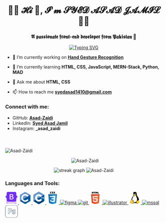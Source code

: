 




<h1 align="center"> 🍁🍁 𝓗𝓲 👋, 𝓘'𝓶 𝓢𝓨𝓔𝓓 𝓐𝓢𝓐𝓓 𝓙𝓐𝓜𝓘𝓛 🍁🍁 </h1>

<h3 align="center"> 𝕬 𝖕𝖆𝖘𝖘𝖎𝖔𝖓𝖆𝖙𝖊 𝖋𝖗𝖔𝖓𝖙-𝖊𝖓𝖉 𝖉𝖊𝖛𝖊𝖑𝖔𝖕𝖊𝖗 𝖋𝖗𝖔𝖒 𝕻𝖆𝖐𝖎𝖘𝖙𝖆𝖓 🦋 </h3>

<div align="center">
<a href="https://git.io/typing-svg"><img src="https://readme-typing-svg.demolab.com?font=JetBrains+Mono&weight=500&size=30&duration=4000&pause=500&color=7D5EA9&center=true&vCenter=true&random=false&width=630&height=85&lines=Welcome+to+ASAD's+GitHub!;A+Passionate+Front-End+Developer;" alt="Typing SVG" />
</a>
</div>

- 🔭 I’m currently working on [**Hand Gesture Recognition**](https://developers.google.com/mediapipe/solutions/vision/gesture_recognizer)

- 🌱 I’m currently learning **HTML, CSS, JavaScript, MERN-Stack, Python, MAD**

- 💬 Ask me about **HTML, CSS**

- 📫 How to reach me **syedasad1410@gmail.com**

<h3 align="left">Connect with me:</h3>

<p align="left"></p>

- GitHub: [**Asad-Zaidi**](https://github.com/Asad-Zaidi)
- LinkedIn: [**Syed Asad Jamil**](https://www.linkedin.com/in/syed-asad-jamil-41a669261/?lipi=urn%3Ali%3Apage%3Ad_flagship3_feed%3B180xZ18hRKuPH1pulTjiSg%3D%3D)
- Instagram: **_asad_zaidi**

###

<br clear="both">

<p align="left"> 
 <img src="https://komarev.com/ghpvc/?username=Asad-Zaidi&label=Profile%20views&color=0e75b6&style=flat" height="30" alt="Asad-Zaidi" />
</p>

<div align="center">
 
 <p>
  &nbsp;
  <img align="center" height="180em" src="https://github-readme-stats.vercel.app/api?username=Asad-Zaidi&show_icons=true&locale=en&theme=neon&height="150"" alt="Asad-Zaidi"/>
 </p>
  <img src="https://streak-stats.demolab.com?user=Asad-Zaidi&locale=en&mode=daily&theme=neon&hide_border=false&border_radius=10&order=3" height="150" alt="streak graph"/>
  <img src="https://github-readme-stats.vercel.app/api/top-langs/?username=Asad-Zaidi&layout=compact&theme=neon&hide_border=false&border_radius=10&order=3" height="150" alt=Asad-Zaidi />
</div>

###

###

<h3 align="left">Languages and Tools:</h3>
<p align="left"> 
 <a href="https://getbootstrap.com" target="_blank" rel="noreferrer"> 
  <img src="https://raw.githubusercontent.com/devicons/devicon/master/icons/bootstrap/bootstrap-plain-wordmark.svg" alt="bootstrap" width="40" height="40"/> 
 </a> 
 <a href="https://www.cprogramming.com/" target="_blank" rel="noreferrer"> 
  <img src="https://raw.githubusercontent.com/devicons/devicon/master/icons/c/c-original.svg" alt="c" width="40" height="40"/> 
 </a> 
 <a href="https://www.w3schools.com/cpp/" target="_blank" rel="noreferrer"> 
  <img src="https://raw.githubusercontent.com/devicons/devicon/master/icons/cplusplus/cplusplus-original.svg" alt="cplusplus" width="40" height="40"/> 
 </a> 
 <a href="https://www.w3schools.com/css/" target="_blank" rel="noreferrer"> 
  <img src="https://raw.githubusercontent.com/devicons/devicon/master/icons/css3/css3-original-wordmark.svg" alt="css3" width="40" height="40"/> 
 </a>
 <a href="https://www.figma.com/" target="_blank" rel="noreferrer"> 
  <img src="https://www.vectorlogo.zone/logos/figma/figma-icon.svg" alt="figma" width="40" height="40"/> 
 </a> 
 <a href="https://git-scm.com/" target="_blank" rel="noreferrer">
  <img src="https://www.vectorlogo.zone/logos/git-scm/git-scm-icon.svg" alt="git" width="40" height="40"/>
 </a>
 <a href="https://www.w3.org/html/" target="_blank" rel="noreferrer">
  <img src="https://raw.githubusercontent.com/devicons/devicon/master/icons/html5/html5-original-wordmark.svg" alt="html5" width="40" height="40"/>
 </a>
 <a href="https://www.adobe.com/in/products/illustrator.html" target="_blank" rel="noreferrer">
  <img src="https://www.vectorlogo.zone/logos/adobe_illustrator/adobe_illustrator-icon.svg" alt="illustrator" width="40" height="40"/>
 </a>
 <a href="https://www.linux.org/" target="_blank" rel="noreferrer">
  <img src="https://raw.githubusercontent.com/devicons/devicon/master/icons/linux/linux-original.svg" alt="linux" width="40" height="40"/>
 </a>
 <a href="https://www.microsoft.com/en-us/sql-server" target="_blank" rel="noreferrer">
  <img src="https://www.svgrepo.com/show/303229/microsoft-sql-server-logo.svg" alt="mssql" width="40" height="40"/>
 </a>
 <a href="https://www.photoshop.com/en" target="_blank" rel="noreferrer">
  <img src="https://raw.githubusercontent.com/devicons/devicon/master/icons/photoshop/photoshop-line.svg" alt="photoshop" width="40" height="40"/>
 </a> 
</p>

###
